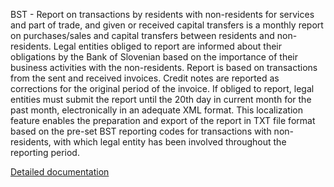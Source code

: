 BST - Report on transactions by residents with non-residents for services and part of trade, and given or received capital transfers is a monthly report on purchases/sales and capital transfers between residents and non-residents. Legal entities obliged to report are informed about their obligations by the Bank of Slovenian based on the importance of their business activities with the non-residents. Report is based on transactions from the sent and received invoices. Credit notes are reported as corrections for the original period of the invoice. If obliged to report, legal entities must submit the report until the 20th day in current month for the past month, electronically in an adequate XML format.
This localization feature enables the preparation and export of the report in TXT file format based on the pre-set BST reporting codes for transactions with non-residents, with which legal entity has been involved throughout the reporting period.

[Detailed documentation](http://axweb/_layouts/15/WopiFrame2.aspx?sourcedoc=/D365O%20Localization%20Documents/D365O%20LOC_SI%20Statistical%20reports.docx&action=default)
